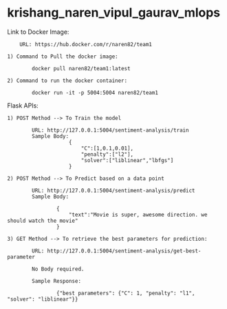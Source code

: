# krishang_naren_vipul_gaurav_mlops

Link to Docker Image:
		
		URL: https://hub.docker.com/r/naren82/team1

	1) Command to Pull the docker image:

			docker pull naren82/team1:latest

	2) Command to run the docker container:
	
			docker run -it -p 5004:5004 naren82/team1


Flask APIs:

	1) POST Method --> To Train the model
		
			URL: http://127.0.0.1:5004/sentiment-analysis/train
			Sample Body:
						{
							"C":[1,0.1,0.01],
							"penalty":["l2"],
							"solver":["liblinear","lbfgs"]
						}
						
	2) POST Method --> To Predict based on a data point
	
			URL: http://127.0.0.1:5004/sentiment-analysis/predict
			Sample Body:
								
					{
						"text":"Movie is super, awesome direction. we should watch the movie"
					}
					
	3) GET Method --> To retrieve the best parameters for prediction:
			
			URL: http://127.0.0.1:5004/sentiment-analysis/get-best-parameter
			
			No Body required.
			
			Sample Response:
					
					{"best parameters": {"C": 1, "penalty": "l1", "solver": "liblinear"}}
					
	
